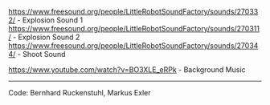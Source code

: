 https://www.freesound.org/people/LittleRobotSoundFactory/sounds/270332/ - Explosion Sound 1
https://www.freesound.org/people/LittleRobotSoundFactory/sounds/270311/ - Explosion Sound 2
https://www.freesound.org/people/LittleRobotSoundFactory/sounds/270344/ - Shoot Sound

https://www.youtube.com/watch?v=BO3XLE_eRPk - Background Music

-----------------------------------------------------------------------------------------------

Code: Bernhard Ruckenstuhl, Markus Exler
